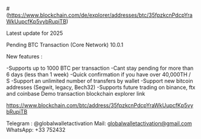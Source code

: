 #(https://www.blockchain.com/de/explorer/addresses/btc/35fpzkcnPdcpYraWkUupcfKp5vybRupiTB)

Latest update for 2025

Pending BTC Transaction (Core Network) 10.0.1

New features : 

-Supports up to 1000 BTC per transaction
-Cant stay pending for more than 6 days (less than 1 week)
-Quick confirmation if you have over 40,000TH / S
-Support an unlimited number of transfers by wallet
-Support new bitcoin addresses (Segwit, legacy, Bech32)
-Supports future trading on binance, ftx and coinbase
Demo transaction blockchain explorer link

https://www.blockchain.com/btc/address/35fpzkcnPdcpYraWkUupcfKp5vybRupiTB

Telegram : @globalwalletactivation
Mail: globalwalletactivation@gmail.com
WhatsApp: +33 752432
